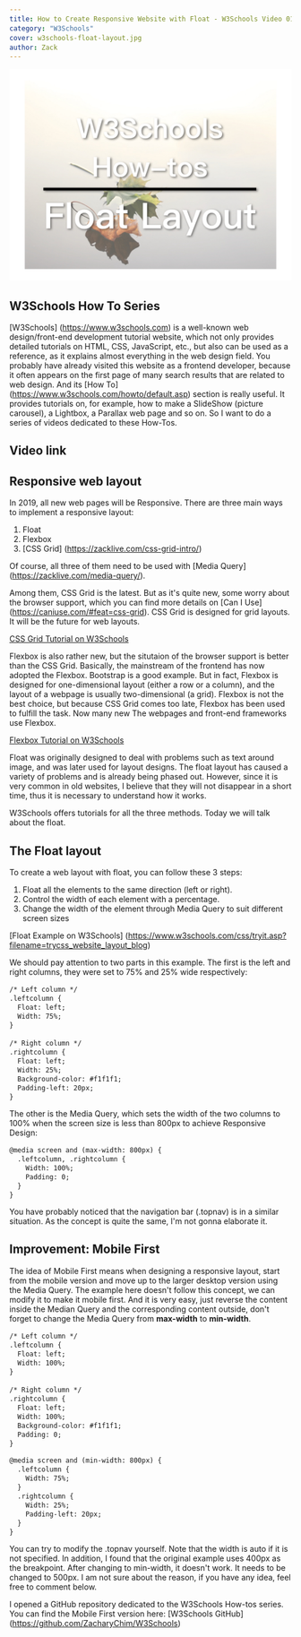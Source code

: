 ```yaml
---
title: How to Create Responsive Website with Float - W3Schools Video 01
category: "W3Schools"
cover: w3schools-float-layout.jpg
author: Zack
---
```


![Responsive Web Float](w3schools-float-layout.jpg)

## W3Schools How To Series

[W3Schools] (https://www.w3schools.com) is a well-known web design/front-end development tutorial website, which  not only provides detailed tutorials on HTML, CSS, JavaScript, etc., but also can be used as a reference, as it explains almost everything in the web design field. You probably have already visited this website as a frontend developer, because it often appears on the first page of many search results that are related to web design. And its [How To] (https://www.w3schools.com/howto/default.asp) section is really useful. It provides tutorials on, for example, how to make a SlideShow (picture carousel), a Lightbox, a Parallax web page and so on. So I want to do a series of videos dedicated to these How-Tos.

## Video link

## Responsive web layout

In 2019, all new web pages will be Responsive. There are three main ways to implement a responsive layout:

1. Float
2. Flexbox
3. [CSS Grid] (https://zacklive.com/css-grid-intro/)

Of course, all three of them need to be used with [Media Query] (https://zacklive.com/media-query/).

Among them, CSS Grid is the latest. But as it's quite new, some worry about the browser support, which you can find more details on [Can I Use] (https://caniuse.com/#feat=css-grid). CSS Grid is designed for grid layouts. It will be the future for web layouts.

[CSS Grid Tutorial on W3Schools](https://www.w3schools.com/css/css_grid.asp)

Flexbox is also rather new, but the situtaion of the browser support is better than the CSS Grid. Basically, the mainstream of the frontend has now adopted the Flexbox. Bootstrap is a good example. But in fact, Flexbox is designed for one-dimensional layout (either a row or a column), and the layout of a webpage is usually two-dimensional (a grid). Flexbox is not the best choice, but because CSS Grid comes too late, Flexbox has been used to fulfill the task. Now many new The webpages and front-end frameworks use Flexbox.

[Flexbox Tutorial on W3Schools](https://www.w3schools.com/css/css3_flexbox.asp)

Float was originally designed to deal with problems such as text around image, and was later used for layout designs. The float layout has caused a variety of problems and is already being phased out. However, since it is very common in old websites, I believe that they will not disappear in a short time, thus it is necessary to understand how it works.

W3Schools offers tutorials for all the three methods. Today we will talk about the float.

## The Float  layout

To create a web layout with float, you can follow these 3 steps:

1. Float all the elements to the same direction (left or right).
2. Control the width of each element with a percentage.
3. Change the width of the element through Media Query to suit different screen sizes

[Float Example on W3Schools] (https://www.w3schools.com/css/tryit.asp?filename=trycss_website_layout_blog)

We should pay attention to two parts in this example. The first is the left and right columns, they were set to 75% and 25% wide respectively:

```
/* Left column */
.leftcolumn {
  Float: left;
  Width: 75%;
}

/* Right column */
.rightcolumn {
  Float: left;
  Width: 25%;
  Background-color: #f1f1f1;
  Padding-left: 20px;
}
```

The other is the Media Query, which sets the width of the two columns to 100% when the screen size is less than 800px to achieve Responsive Design:

```
@media screen and (max-width: 800px) {
  .leftcolumn, .rightcolumn {
    Width: 100%;
    Padding: 0;
  }
}
```

You have probably noticed that the navigation bar (.topnav) is in a similar situation. As the concept is quite the same, I'm not gonna elaborate it.

## Improvement: Mobile First

The idea of Mobile First means when designing a responsive layout, start from the mobile version and move up to the larger desktop version using the Media Query. The example here doesn't follow this concept, we can modify it to make it mobile first. And it is very easy, just reverse the content inside the Median Query and the corresponding content outside, don't forget to change the Media Query from **max-width** to **min-width**.

```
/* Left column */
.leftcolumn {
  Float: left;
  Width: 100%;
}

/* Right column */
.rightcolumn {
  Float: left;
  Width: 100%;
  Background-color: #f1f1f1;
  Padding: 0;
}
```

```
@media screen and (min-width: 800px) {
  .leftcolumn {
    Width: 75%;
  }
  .rightcolumn {
    Width: 25%;
    Padding-left: 20px;
  }
}
```

You can try to modify the .topnav yourself. Note that the width is auto if it is not specified. In addition, I found that the original example uses 400px as the breakpoint. After changing to min-width, it doesn't work. It needs to be changed to 500px. I am not sure about the reason, if you have any idea, feel free to comment below.

I opened a GitHub repository dedicated to the W3Schools How-tos series. You can find the Mobile First version here: [W3Schools GitHub] (https://github.com/ZacharyChim/W3Schools)